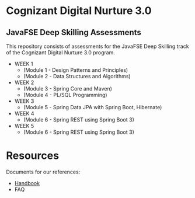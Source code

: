 # Cognizant Digital Nurture 3.0 

## JavaFSE Deep Skilling Assessments 
This repository consists of assessments for the JavaFSE Deep Skilling track of the Cognizant Digital Nurture 3.0 program.
* WEEK 1
    - (Module 1 - Design Patterns and Principles)
    - (Module 2 - Data Structures and Algorithms)
* WEEK 2
    - (Module 3 - Spring Core and Maven)
    - (Module 4 - PL/SQL Programming)
* WEEK 3
    - (Module 5 - Spring Data JPA with Spring Boot, Hibernate)
* WEEK 4
    - (Module 6 - Spring REST using Spring Boot 3)
* WEEK 5
    - (Module 6 - Spring REST using Spring Boot 3)
 

 # Resources

Documents for our references:
* [Handbook](https://github.com/rohansingh2425/Rohan-Singh_5017191/blob/main/Resources/COGNIZANT%20DN3.0-Deepskilling-Handbook-Java-FSE.pdf)
* FAQ
  




 
